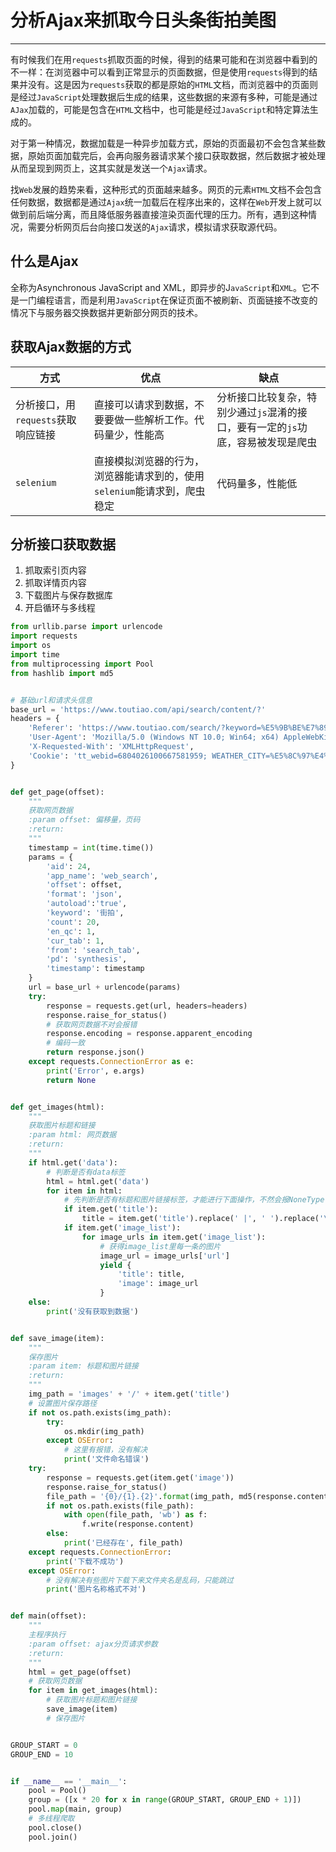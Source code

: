 # 分析Ajax来抓取今日头条街拍美图

---

有时候我们在用`requests`抓取页面的时候，得到的结果可能和在浏览器中看到的不一样：在浏览器中可以看到正常显示的页面数据，但是使用`requests`得到的结果并没有。这是因为`requests`获取的都是原始的`HTML`文档，而浏览器中的页面则是经过`JavaScript`处理数据后生成的结果，这些数据的来源有多种，可能是通过`AJax`加载的，可能是包含在`HTML`文档中，也可能是经过`JavaScript`和特定算法生成的。

对于第一种情况，数据加载是一种异步加载方式，原始的页面最初不会包含某些数据，原始页面加载完后，会再向服务器请求某个接口获取数据，然后数据才被处理从而呈现到网页上，这其实就是发送一个`Ajax`请求。

找`Web`发展的趋势来看，这种形式的页面越来越多。网页的元素`HTML`文档不会包含任何数据，数据都是通过`Ajax`统一加载后在程序出来的，这样在`Web`开发上就可以做到前后端分离，而且降低服务器直接渲染页面代理的压力。所有，遇到这种情况，需要分析网页后台向接口发送的`Ajax`请求，模拟请求获取源代码。

## 什么是Ajax

全称为Asynchronous JavaScript and XML，即异步的J`avaScript`和`XML`。它不是一门编程语言，而是利用`JavaScript`在保证页面不被刷新、页面链接不改变的情况下与服务器交换数据并更新部分网页的技术。

## 获取Ajax数据的方式

| 方式                               | 优点                                                         | 缺点                                                         |
| ---------------------------------- | ------------------------------------------------------------ | ------------------------------------------------------------ |
| 分析接口，用`requests`获取响应链接 | 直接可以请求到数据，不要要做一些解析工作。代码量少，性能高   | 分析接口比较复杂，特别少通过`js`混淆的接口，要有一定的`js`功底，容易被发现是爬虫 |
| `selenium`                         | 直接模拟浏览器的行为，浏览器能请求到的，使用`selenium`能请求到，爬虫稳定 | 代码量多，性能低                                             |

## 分析接口获取数据

1. 抓取索引页内容
2. 抓取详情页内容
3. 下载图片与保存数据库
4. 开启循环与多线程

```python
from urllib.parse import urlencode
import requests
import os
import time
from multiprocessing import Pool
from hashlib import md5


# 基础url和请求头信息
base_url = 'https://www.toutiao.com/api/search/content/?'
headers = {
    'Referer': 'https://www.toutiao.com/search/?keyword=%E5%9B%BE%E7%89%87',
    'User-Agent': 'Mozilla/5.0 (Windows NT 10.0; Win64; x64) AppleWebKit/537.36 (KHTML, like Gecko) Chrome/80.0.3987.132 Safari/537.36',
    'X-Requested-With': 'XMLHttpRequest',
    'Cookie': 'tt_webid=6804026100667581959; WEATHER_CITY=%E5%8C%97%E4%BA%AC; tt_webid=6804026100667581959; csrftoken=bd43b1b47601e4d2a2e1e143418d047a; ttcid=b334bc3935ae486cacecaeb90c43c7bd27; SLARDAR_WEB_ID=6be7deee-3b7e-4fc3-b933-80b9ef3e934a; s_v_web_id=verify_k7y17xvx_JXDn3y0R_pd7H_47Ow_9dG3_yShA8wX7QWCz; __tasessionId=p53vp50rz1584578659164; tt_scid=ElNCkMU3P.LmI.6-x09lMgCsRockEtxdx5a50beaePY7m3r7ne9z4Rz7.YeDofWY1e89'
}


def get_page(offset):
    """
    获取网页数据
    :param offset: 偏移量，页码
    :return:
    """
    timestamp = int(time.time())
    params = {
        'aid': 24,
        'app_name': 'web_search',
        'offset': offset,
        'format': 'json',
        'autoload':'true',
        'keyword': '街拍',
        'count': 20,
        'en_qc': 1,
        'cur_tab': 1,
        'from': 'search_tab',
        'pd': 'synthesis',
        'timestamp': timestamp
    }
    url = base_url + urlencode(params)
    try:
        response = requests.get(url, headers=headers)
        response.raise_for_status()
        # 获取网页数据不对会报错
        response.encoding = response.apparent_encoding
        # 编码一致
        return response.json()
    except requests.ConnectionError as e:
        print('Error', e.args)
        return None


def get_images(html):
    """
    获取图片标题和链接
    :param html: 网页数据
    :return:
    """
    if html.get('data'):
        # 判断是否有data标签
        html = html.get('data')
        for item in html:
            # 先判断是否有标题和图片链接标签，才能进行下面操作，不然会报NoneType错误
            if item.get('title'):
                title = item.get('title').replace(' |', ' ').replace('\\', ' ')
            if item.get('image_list'):
                for image_urls in item.get('image_list'):
                    # 获得image_list里每一条的图片
                    image_url = image_urls['url']
                    yield {
                        'title': title,
                        'image': image_url
                    }
    else:
        print('没有获取到数据')


def save_image(item):
    """
    保存图片
    :param item: 标题和图片链接
    :return:
    """
    img_path = 'images' + '/' + item.get('title')
    # 设置图片保存路径
    if not os.path.exists(img_path):
        try:
            os.mkdir(img_path)
        except OSError:
            # 这里有报错，没有解决
            print('文件命名错误')
    try:
        response = requests.get(item.get('image'))
        response.raise_for_status()
        file_path = '{0}/{1}.{2}'.format(img_path, md5(response.content).hexdigest(), 'jpg')
        if not os.path.exists(file_path):
            with open(file_path, 'wb') as f:
                f.write(response.content)
        else:
            print('已经存在', file_path)
    except requests.ConnectionError:
        print('下载不成功')
    except OSError:
        # 没有解决有些图片下载下来文件夹名是乱码，只能跳过
        print('图片名称格式不对')


def main(offset):
    """
    主程序执行
    :param offset: ajax分页请求参数
    :return:
    """
    html = get_page(offset)
    # 获取网页数据
    for item in get_images(html):
        # 获取图片标题和图片链接
        save_image(item)
        # 保存图片


GROUP_START = 0
GROUP_END = 10


if __name__ == '__main__':
    pool = Pool()
    group = ([x * 20 for x in range(GROUP_START, GROUP_END + 1)])
    pool.map(main, group)
    # 多线程爬取
    pool.close()
    pool.join()
```

